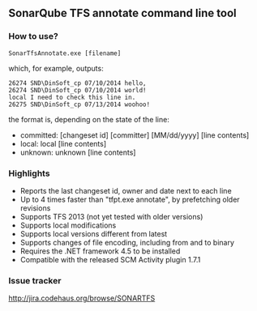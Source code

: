 ## SonarQube TFS annotate command line tool

### How to use?

	SonarTfsAnnotate.exe [filename]

which, for example, outputs:

	26274 SND\DinSoft_cp 07/10/2014 hello,
	26274 SND\DinSoft_cp 07/10/2014 world!
	local I need to check this line in.
	26275 SND\DinSoft_cp 07/13/2014 woohoo!

the format is, depending on the state of the line:

* committed: [changeset id] [committer] [MM/dd/yyyy] [line contents]
* local: local [line contents]
* unknown: unknown [line contents]

### Highlights

* Reports the last changeset id, owner and date next to each line
* Up to 4 times faster than "tfpt.exe annotate", by prefetching older revisions
* Supports TFS 2013 (not yet tested with older versions)
* Supports local modifications
* Supports local versions different from latest
* Supports changes of file encoding, including from and to binary
* Requires the .NET framework 4.5 to be installed
* Compatible with the released SCM Activity plugin 1.7.1

### Issue tracker

http://jira.codehaus.org/browse/SONARTFS
